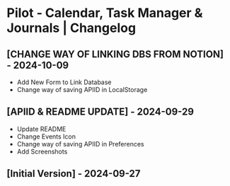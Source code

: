 # Pilot - Calendar, Task Manager & Journals | Changelog


## [CHANGE WAY OF LINKING DBS FROM NOTION] - 2024-10-09

- Add New Form to Link Database
- Change way of saving APIID in LocalStorage


## [APIID & README UPDATE] - 2024-09-29

- Update README
- Change Events Icon
- Change way of saving APIID in Preferences
- Add Screenshots

## [Initial Version] - 2024-09-27
